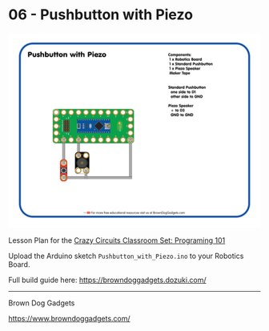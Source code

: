 # 06 - Pushbutton with Piezo

![Pushbutton with Piezo](Images/Pushbutton_with_Piezo.png)

Lesson Plan for the [Crazy Circuits Classroom Set: Programing 101](https://www.browndoggadgets.com/collections/new-crazy-circuits-kits/products/crazy-circuits-classroom-set-programing-101)

Upload the Arduino sketch `Pushbutton_with_Piezo.ino` to your Robotics Board.

Full build guide here: https://browndoggadgets.dozuki.com/

---

Brown Dog Gadgets

https://www.browndoggadgets.com/

